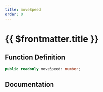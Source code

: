 ```yaml
---
title: moveSpeed
order: 0
---
```


# {{ $frontmatter.title }}

## Function Definition

```ts
public readonly moveSpeed: number;
```

## Documentation

<!--@include: ./parts/moveSpeed.md-->
